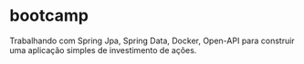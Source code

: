 # bootcamp
Trabalhando com Spring Jpa, Spring Data, Docker, Open-API para construir uma aplicação simples de investimento de ações.
